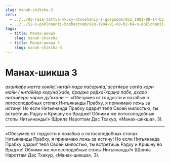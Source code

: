 ```yaml
---
slug: manah-shiksha-3
refs:
  - ../../05-rasa-tattva-vkusy-otnosheniy-s-gospodom/051_1981-08-14-b3-c1_sridharmj_madhura-rasa-iznachalnaja_i_osnovopolagajushhaja.md
  - ../../52-o-poklonenii-bozhestvam/818-1984-01-08-b2-b4-o-poklonenii-gaura-nitayu-radhe-krishne-i-mahaprabhu.md
tags:
  - title: Манах-шикша
    slug: manah-shiksha
  - title: Манах-шикша 3
    slug: manah-shiksha-3
---
```


# Манах-шикша 3

*ахан̇ка̄ре матта хоийа̄, нита̄и-пада па̄сарийа̄, асатйере сатйа кори ма̄ни / нита̄ийер корун̇а̄ хабе, брадже ра̄дха̄-кр̣ш̣н̣а па̄бе, дхаро нита̄ийера чаран̣ ду’кха̄ни* — «Обезумев от гордости и позабыв о лотосоподобных стопах Нитьянанды Прабху, я принимаю ложь за истину! Но если Нитьянанда Прабху одарит тебя Своей милостью, ты встретишь Радху и Кришну во Врадже! Обними же лотосоподобные стопы Нитьянанды!» (Шрила Нароттам Дас Тхакур, «Манах-шикша», 3).

---

«Обезумев от гордости и позабыв о лотосоподобных стопах Нитьянанды Прабху, я принимаю ложь за истину! Но если Нитьянанда Прабху одарит тебя Своей милостью, ты встретишь Радху и Кришну во Врадже! Обними же лотосоподобные стопы Нитьянанды!» (Шрила Нароттам Дас Тхакур, «Манах-шикша», 3).

